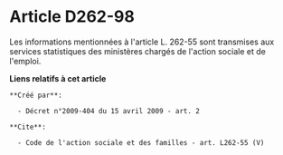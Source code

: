 # Article D262-98

Les informations mentionnées à l'article L. 262-55 sont transmises aux services statistiques des ministères chargés de
l'action sociale et de l'emploi.

**Liens relatifs à cet article**

	**Créé par**:

	  - Décret n°2009-404 du 15 avril 2009 - art. 2

	**Cite**:

	  - Code de l'action sociale et des familles - art. L262-55 (V)
